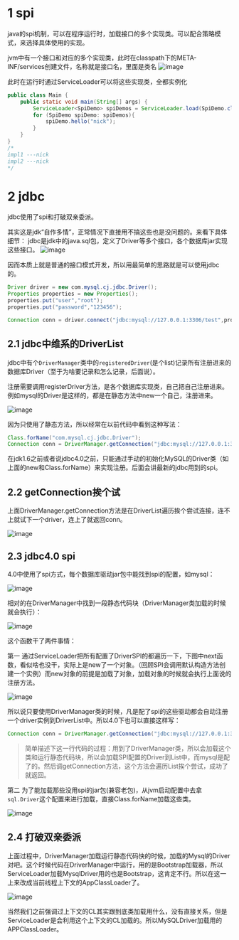 # 1 spi
java的spi机制，可以在程序运行时，加载接口的多个实现类。可以配合策略模式，来选择具体使用的实现。

jvm中有一个接口和对应的多个实现类，此时在classpath下的META-INF/services创建文件，名称就是接口名，里面是类名
![image](https://i.imgur.com/Ai3R5Wl.png)

此时在运行时通过ServiceLoader可以将这些实现类，全都实例化
```java
public class Main {
    public static void main(String[] args) {
        ServiceLoader<SpiDemo> spiDemos = ServiceLoader.load(SpiDemo.class);
        for (SpiDemo spiDemo: spiDemos){
            spiDemo.hello("nick");
        }
    }
}
/*
impl1 ---nick
impl2 ---nick
*/
```
# 2 jdbc
jdbc使用了spi和打破双亲委派。

其实这是jdk“自作多情”，正常情况下直接用不搞这些也是没问题的。来看下具体细节：
jdbc是jdk中的java.sql包，定义了Driver等多个接口，各个数据库jar实现这些接口。
![image](https://i.imgur.com/jh5xndO.png)

因而本质上就是普通的接口模式开发，所以用最简单的思路就是可以使用jdbc的。
```java
Driver driver = new com.mysql.cj.jdbc.Driver();
Properties properties = new Properties();
properties.put("user","root");
properties.put("password","123456");

Connection conn = driver.connect("jdbc:mysql://127.0.0.1:3306/test",properties);
```

## 2.1 jdbc中维系的DriverList
jdbc中有个`DriverManager`类中的`registeredDriver`(是个list)记录所有注册进来的数据库Driver（至于为啥要记录和怎么记录，后面说）。

注册需要调用registerDriver方法，是各个数据库实现类，自己把自己注册进来。例如mysql的Driver是这样的，都是在静态方法中new一个自己，注册进来。

![image](https://i.imgur.com/MvKFNLq.png)

因为只使用了静态方法，所以经常在以前代码中看到这种写法：
```java
Class.forName("com.mysql.cj.jdbc.Driver");
Connection conn = DriverManager.getConnection("jdbc:mysql://127.0.0.1:3306/mysql","root","123456");
```
在jdk1.6之前或者说jdbc4.0之前，只能通过手动的初始化MySQL的Driver类（如上面的new和Class.forName）来实现注册。后面会讲最新的jdbc用到的spi。
## 2.2 getConnection挨个试
上面DriverManager.getConnection方法是在DriverList遍历挨个尝试连接，连不上就试下一个driver，连上了就返回conn。

![image](https://i.imgur.com/P5DS8Bs.png)

## 2.3 jdbc4.0 spi
4.0中使用了spi方式，每个数据库驱动jar包中能找到spi的配置，如mysql：

![image](https://i.imgur.com/slhfTyY.png)

相对的在DriverManager中找到一段静态代码块（DriverManager类加载的时候就会执行）：

![image](https://i.imgur.com/I0VNLcy.png)

这个函数干了两件事情：

第一 通过ServiceLoader把所有配置了DriverSPI的都遍历一下，下图中next函数，看似啥也没干，实际上是new了一个对象。（回顾SPI会调用默认构造方法创建一个实例）而new对象的前提是加载了对象，加载对象的时候就会执行上面说的注册方法。

![image](https://i.imgur.com/iBgDuvg.png)

所以说只要使用DriverManager类的时候，凡是配了spi的这些驱动都会自动注册一个driver实例到DriverList中。所以4.0下也可以直接这样写：
```java
Connection conn = DriverManager.getConnection("jdbc:mysql://127.0.0.1:3306/mysql","root","123456");
```
> 简单描述下这一行代码的过程：用到了DriverManager类，所以会加载这个类和运行静态代码块，所以会加载SPI配置的Driver到List中，而mysql是配了的。然后调getConnection方法，这个方法会遍历List挨个尝试，成功了就返回。


第二 为了能加载那些没用spi的jar包(兼容老包)，从jvm启动配置中去拿`sql.Driver`这个配置来进行加载，直接Class.forName加载这些类。

![image](https://i.imgur.com/bK3yDIm.png)

## 2.4 打破双亲委派
上面过程中，DriverManager加载运行静态代码快的时候，加载的Mysql的Driver对吧。这个时候代码在DriverManager中运行，用的是Bootstrap加载器，所以ServiceLoader加载MysqlDriver用的也是Bootstrap，这肯定不行。所以在这一上来改成当前线程上下文的AppClassLoader了。

![image](https://i.imgur.com/RS2HK5R.png)

当然我们之前强调过上下文的CL其实跟到底类加载用什么，没有直接关系，但是ServiceLoader是会利用这个上下文的CL加载的。所以MySQLDriver加载用的APPClassLoader。
